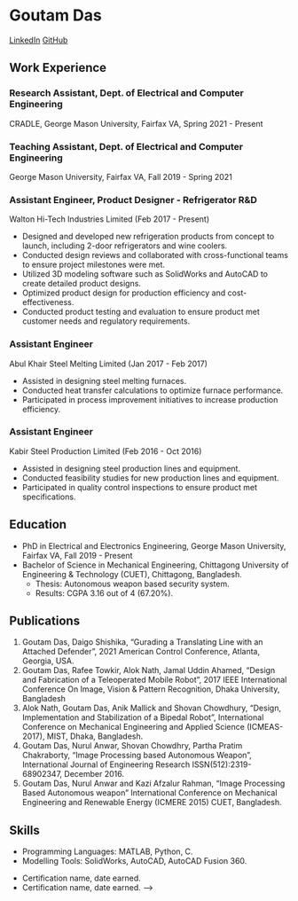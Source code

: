 # Goutam Das
[LinkedIn](https://www.linkedin.com/in/gdas/)
[GitHub](https://github.com/das-goutam)
<!-- [Profile Picture](https://url-to-profile-picture.com) -->

## Work Experience
### Research Assistant, Dept. of Electrical and Computer Engineering 
CRADLE, George Mason University, Fairfax VA, Spring 2021 - Present

### Teaching Assistant, Dept. of Electrical and Computer Engineering 
George Mason University, Fairfax VA, Fall 2019 - Spring 2021

### Assistant Engineer, Product Designer - Refrigerator R&D
Walton Hi-Tech Industries Limited (Feb 2017 - Present)
- Designed and developed new refrigeration products from concept to launch, including 2-door refrigerators and wine coolers.
- Conducted design reviews and collaborated with cross-functional teams to ensure project milestones were met.
- Utilized 3D modeling software such as SolidWorks and AutoCAD to create detailed product designs.
- Optimized product design for production efficiency and cost-effectiveness.
- Conducted product testing and evaluation to ensure product met customer needs and regulatory requirements.

### Assistant Engineer
Abul Khair Steel Melting Limited (Jan 2017 - Feb 2017)
- Assisted in designing steel melting furnaces.
- Conducted heat transfer calculations to optimize furnace performance.
- Participated in process improvement initiatives to increase production efficiency.

### Assistant Engineer
Kabir Steel Production Limited (Feb 2016 - Oct 2016)
- Assisted in designing steel production lines and equipment.
- Conducted feasibility studies for new production lines and equipment.
- Participated in quality control inspections to ensure product met specifications.

## Education
- PhD in Electrical and Electronics Engineering, George Mason University, Fairfax VA, Fall 2019 - Present
- Bachelor of Science in Mechanical Engineering, Chittagong University of Engineering & Technology (CUET), Chittagong, Bangladesh.
  - Thesis: Autonomous weapon based security system.
  - Results: CGPA 3.16 out of 4 (67.20%).

<!-- ## Projects
### Project 1
- Description of the project and its features.
- Technologies used: list of technologies used.
- Link to GitHub repo (optional).

### Project 2
- Description of the project and its features.
- Technologies used: list of technologies used.
- Link to GitHub repo (optional). -->

## Publications
1. Goutam Das, Daigo Shishika, “Gurading a Translating Line with an Attached Defender”, 2021 American Control Conference, Atlanta, Georgia, USA.
2. Goutam Das, Rafee Towkir, Alok Nath, Jamal Uddin Ahamed, “Design and Fabrication of a Teleoperated Mobile Robot”, 2017 IEEE International Conference On Image, Vision & Pattern Recognition, Dhaka University, Bangladesh
3. Alok Nath, Goutam Das, Anik Mallick and Shovan Chowdhury, “Design, Implementation and Stabilization of a Bipedal Robot”, International Conference on Mechanical Engineering and Applied Science (ICMEAS-2017), MIST, Dhaka, Bangladesh.
4. Goutam Das, Nurul Anwar, Shovan Chowdhry, Partha Pratim Chakraborty, “Image Processing based Autonomous Weapon”, International Journal of Engineering Research ISSN(512):2319-68902347, December 2016.
5. Goutam Das, Nurul Anwar and Kazi Afzalur Rahman, “Image Processing Based Autonomous weapon” International Conference on Mechanical Engineering and Renewable Energy (ICMERE 2015) CUET, Bangladesh.

## Skills
- Programming Languages: MATLAB, Python, C.
- Modelling Tools: SolidWorks, AutoCAD, AutoCAD Fusion 360.

<!-- ## Certifications -->
- Certification name, date earned.
- Certification name, date earned. -->

<!-- ## Awards and Honors
- Award/honor name, year received.
- Award/honor name, year received. -->


